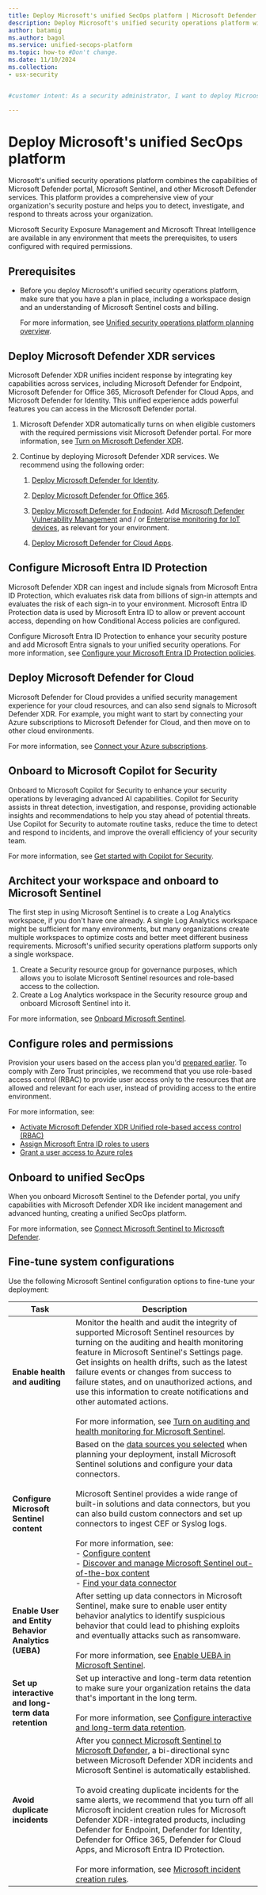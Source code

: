 ```yaml
---
title: Deploy Microsoft's unified SecOps platform | Microsoft Defender
description: Deploy Microsoft's unified security operations platform with the Microsoft Defender portal, Microsoft Sentinel, and other Microsoft Defender services.
author: batamig
ms.author: bagol
ms.service: unified-secops-platform
ms.topic: how-to #Don't change.
ms.date: 11/10/2024
ms.collection:
- usx-security


#customer intent: As a security administrator, I want to deploy Microosft's unified security operations platform so that I can access Microsoft Sentinel services together with other Microsoft Defender services in the Microsoft Defender portal.

---
```


# Deploy Microsoft's unified SecOps platform

Microsoft's unified security operations platform combines the capabilities of Microsoft Defender portal, Microsoft Sentinel, and other Microsoft Defender services. This platform provides a comprehensive view of your organization's security posture and helps you to detect, investigate, and respond to threats across your organization.

Microsoft Security Exposure Management and Microsoft Threat Intelligence are available in any environment that meets the prerequisites, to users configured with required permissions.

## Prerequisites

- Before you deploy Microsoft's unified security operations platform, make sure that you have a plan in place, including a workspace design and an understanding of Microsoft Sentinel costs and billing.

    For more information, see [Unified security operations platform planning overview](overview-plan.md).

## Deploy Microsoft Defender XDR services

Microsoft Defender XDR unifies incident response by integrating key capabilities across services, including Microsoft Defender for Endpoint, Microsoft Defender for Office 365, Microsoft Defender for Cloud Apps, and Microsoft Defender for Identity. This unified experience adds powerful features you can access in the Microsoft Defender portal.

1. Microsoft Defender XDR automatically turns on when eligible customers with the required permissions visit Microsoft Defender portal. For more information, see [Turn on Microsoft Defender XDR](/defender-xdr/m365d-enable).

1. Continue by deploying Microsoft Defender XDR services. We recommend using the following order:

    1. [Deploy Microsoft Defender for Identity](/defender-for-identity/deploy/quick-installation-guide).
    1. [Deploy Microsoft Defender for Office 365](/defender-xdr/pilot-deploy-defender-office-365?toc=%2Fdefender-office-365%2FTOC.json&bc=%2Fdefender-office-365%2Fbreadcrumb%2Ftoc.json).
    1. [Deploy Microsoft Defender for Endpoint](/defender-endpoint/mde-planning-guide). Add [Microsoft Defender Vulnerability Management](/defender-vulnerability-management/get-defender-vulnerability-management) and / or [Enterprise monitoring for IoT devices](/azure/defender-for-iot/organizations/eiot-defender-for-endpoint), as relevant for your environment.

    1. [Deploy Microsoft Defender for Cloud Apps](/defender-cloud-apps/general-setup).

## Configure Microsoft Entra ID Protection

Microsoft Defender XDR can ingest and include signals from Microsoft Entra ID Protection, which evaluates risk data from billions of sign-in attempts and evaluates the risk of each sign-in to your environment. Microsoft Entra ID Protection data is used by Microsoft Entra ID to allow or prevent account access, depending on how Conditional Access policies are configured.

Configure Microsoft Entra ID Protection to enhance your security posture and add Microsoft Entra signals to your unified security operations. For more information, see [Configure your Microsoft Entra ID Protection policies](/entra/id-protection/how-to-deploy-identity-protection).

## Deploy Microsoft Defender for Cloud

Microsoft Defender for Cloud provides a unified security management experience for your cloud resources, and can also send signals to Microsoft Defender XDR. For example, you might want to start by connecting your Azure subscriptions to Microsoft Defender for Cloud, and then move on to other cloud environments.

For more information, see [Connect your Azure subscriptions](/azure/defender-for-cloud/connect-azure-subscription).

## Onboard to Microsoft Copilot for Security

Onboard to Microsoft Copilot for Security to enhance your security operations by leveraging advanced AI capabilities. Copilot for Security assists in threat detection, investigation, and response, providing actionable insights and recommendations to help you stay ahead of potential threats. Use Copilot for Security to automate routine tasks, reduce the time to detect and respond to incidents, and improve the overall efficiency of your security team.

For more information, see [Get started with Copilot for Security](/copilot/security/get-started-security-copilot).

## Architect your workspace and onboard to Microsoft Sentinel

The first step in using Microsoft Sentinel is to create a Log Analytics workspace, if you don't have one already. A single Log Analytics workspace might be sufficient for many environments, but many organizations create multiple workspaces to optimize costs and better meet different business requirements. Microsoft's unified security operations platform supports only a single workspace.

1. Create a Security resource group for governance purposes, which allows you to isolate Microsoft Sentinel resources and role-based access to the collection.
1. Create a Log Analytics workspace in the Security resource group and onboard Microsoft Sentinel into it.

For more information, see [Onboard Microsoft Sentinel](/azure/sentinel/quickstart-onboard).

## Configure roles and permissions

Provision your users based on the access plan you'd [prepared earlier](overview-plan.md#plan-roles-and-permissions). To comply with Zero Trust principles, we recommend that you use role-based access control (RBAC) to provide user access only to the resources that are allowed and relevant for each user, instead of providing access to the entire environment.

For more information, see:

- [Activate Microsoft Defender XDR Unified role-based access control (RBAC)](/defender-xdr/activate-defender-rbac)
- [Assign Microsoft Entra ID roles to users](/entra/identity/role-based-access-control/manage-roles-portal)
- [Grant a user access to Azure roles](/azure/role-based-access-control/quickstart-assign-role-user-portal)

## Onboard to unified SecOps

When you onboard Microsoft Sentinel to the Defender portal, you unify capabilities with Microsoft Defender XDR like incident management and advanced hunting, creating a unified SecOps platform.

For more information, see [Connect Microsoft Sentinel to Microsoft Defender](/defender-xdr/microsoft-sentinel-onboard).

## Fine-tune system configurations

Use the following Microsoft Sentinel configuration options to fine-tune your deployment:

|Task  |Description  |
|---------|---------|
|**Enable health and auditing**     |  Monitor the health and audit the integrity of supported Microsoft Sentinel resources by turning on the auditing and health monitoring feature in Microsoft Sentinel's Settings page. Get insights on health drifts, such as the latest failure events or changes from success to failure states, and on unauthorized actions, and use this information to create notifications and other automated actions. <br><br>For more information, see [Turn on auditing and health monitoring for Microsoft Sentinel](/azure/sentinel/enable-monitoring?tabs=azure-portal).       |
|**Configure Microsoft Sentinel content**     |  Based on the [data sources you selected](overview-plan.md#plan-microsoft-sentinel-costs-and-data-sources) when planning your deployment, install Microsoft Sentinel solutions and configure your data connectors. <br><br>Microsoft Sentinel provides a wide range of built-in solutions and data connectors, but you can also build custom connectors and set up connectors to ingest CEF or Syslog logs.  <br><br>For more information, see: <br> - [Configure content](/azure/sentinel/configure-content)<br>- [Discover and manage Microsoft Sentinel out-of-the-box content](/azure/sentinel/sentinel-solutions-deploy?tabs=azure-portal) <br>- [Find your data connector](/azure/sentinel/data-connectors-reference)       |
|**Enable User and Entity Behavior Analytics (UEBA)**     | After setting up data connectors in Microsoft Sentinel, make sure to enable user entity behavior analytics to identify suspicious behavior that could lead to phishing exploits and eventually attacks such as ransomware. <br><br>For more information, see [Enable UEBA in Microsoft Sentinel](/azure/sentinel/enable-entity-behavior-analytics?tabs=azure).        |
|**Set up interactive and long-term data retention**     |   Set up interactive and long-term data retention to make sure your organization retains the data that's important in the long term.  <br><br>For more information, see [Configure interactive and long-term data retention](/azure/sentinel/configure-data-retention-archive).      |
|**Avoid duplicate incidents**     |  After you [connect Microsoft Sentinel to Microsoft Defender](/defender-xdr/microsoft-sentinel-onboard), a bi-directional sync between Microsoft Defender XDR incidents and Microsoft Sentinel is automatically established. <br><br>To avoid creating duplicate incidents for the same alerts, we recommend that you turn off all Microsoft incident creation rules for Microsoft Defender XDR-integrated products, including Defender for Endpoint, Defender for Identity, Defender for Office 365, Defender for Cloud Apps, and Microsoft Entra ID Protection. <br><br>For more information, see [Microsoft incident creation rules](/azure/sentinel/microsoft-365-defender-sentinel-integration?tabs=azure-portal).|
